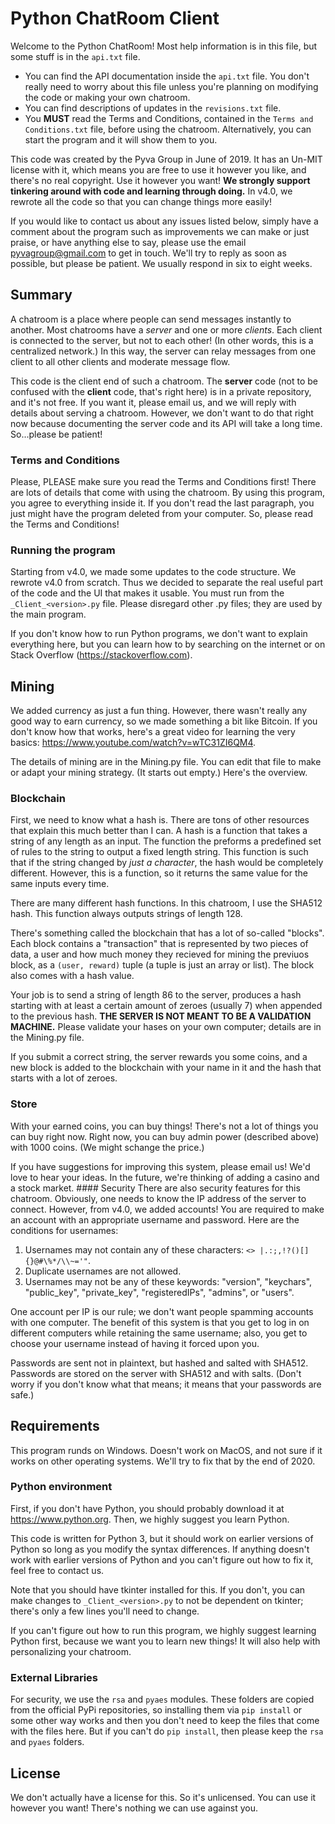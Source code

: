 
# Python ChatRoom Client

Welcome to the Python ChatRoom! Most help information is in this file, but some stuff is in the `api.txt` file.
- You can find the API documentation inside the `api.txt` file. You don't really need to worry about this file unless you're planning on modifying the code or making your own chatroom. 
- You can find descriptions of updates in the `revisions.txt` file.
- You **MUST** read the Terms and Conditions, contained in the `Terms and Conditions.txt` file, before using the chatroom. Alternatively, you can start the program and it will show them to you.

This code was created by the Pyva Group in June of 2019. It has an Un-MIT license with it, which means you are free to use it however you like, and there's no real copyright. Use it however you want! **We strongly support tinkering around with code and learning through doing.** In v4.0, we rewrote all the code so that you can change things more easily!

If you would like to contact us about any issues listed below, simply have a comment about the program such as improvements we can make or just praise, or have anything else to say, please use the email pyvagroup@gmail.com to get in touch. We'll try to reply as soon as possible, but please be patient. We usually respond in six to eight weeks.

## Summary

A chatroom is a place where people can send messages instantly to another. Most chatrooms have a *server* and one or more *clients*. Each client is connected to the server, but not to each other! (In other words, this is a centralized network.) In this way, the server can relay messages from one client to all other clients and moderate message flow.

This code is the client end of such a chatroom. The **server** code (not to be confused with the **client** code, that's right here) is in a private repository, and it's not free. If you want it, please email us, and we will reply with details about serving a chatroom. However, we don't want to do that right now because documenting the server code and its API will take a long time. So...please be patient!

### Terms and Conditions
Please, PLEASE make sure you read the Terms and Conditions first! There are lots of details that come with using the chatroom. By using this program, you agree to everything inside it. If you don't read the last paragraph, you just might have the program deleted from your computer. So, please read the Terms and Conditions!


### Running the program
Starting from v4.0, we made some updates to the code structure. We rewrote v4.0 from scratch. Thus we decided to separate the real useful part of the code and the UI that makes it usable. You must run from the `_Client_<version>.py` file. Please disregard other .py files; they are used by the main program.

If you don't know how to run Python programs, we don't want to explain everything here, but you can learn how to by searching on the internet or on Stack Overflow (https://stackoverflow.com).

## Mining
We added currency as just a fun thing. However, there wasn't really any good way to earn currency, so we made something a bit like Bitcoin. If you don't know how that works, here's a great video for learning the very basics: https://www.youtube.com/watch?v=wTC31ZI6QM4.

The details of mining are in the Mining.py file. You can edit that file to make or adapt your mining strategy. (It starts out empty.) Here's the overview.

### Blockchain
First, we need to know what a hash is. There are tons of other resources that explain this much better than I can. A hash is a function that takes a string of any length as an input. The function the preforms a predefined set of rules to the string to output a fixed length string. This function is such that if the string changed by *just a character*, the hash would be completely different. However, this is a function, so it returns the same value for the same inputs every time.

There are many different hash functions. In this chatroom, I use the SHA512 hash. This function always outputs strings of length 128.

There's something called the blockchain that has a lot of so-called "blocks". Each block contains a "transaction" that is represented by two pieces of data, a user and how much money they recieved for mining the previuos block, as a `(user, reward)` tuple (a tuple is just an array or list). The block also comes with a hash value.

Your job is to send a string of length 86 to the server, produces a hash starting with at least a certain amount of zeroes (usually 7) when appended to the previous hash. **THE SERVER IS NOT MEANT TO BE A VALIDATION MACHINE.** Please validate your hases on your own computer; details are in the Mining.py file.

If you submit a correct string, the server rewards you some coins, and a new block is added to the blockchain with your name in it and the hash that starts with a lot of zeroes.

### Store
With your earned coins, you can buy things! There's not a lot of things you can buy right now. Right now, you can buy admin power (described above) with 1000 coins. (We might schange the price.)

If you have suggestions for improving this system, please email us! We'd love to hear your ideas. In the future, we're thinking of adding a casino and a stock market. #### Security
There are also security features for this chatroom. Obviously, one needs to know the IP address of the server to connect. However, from v4.0, we added accounts! You are required to make an account with an appropriate username and password. Here are the conditions for usernames:

1. Usernames may not contain any of these characters: `<> |.:;,!?()[]{}@#\%*/\\~='"`.
2. Duplicate usernames are not allowed.
3. Usernames may not be any of these keywords: "version", "keychars", "public_key", "private_key", "registeredIPs", "admins", or "users".

One account per IP is our rule; we don't want people spamming accounts with one computer. The benefit of this system is that you get to log in on different computers while retaining the same username; also, you get to choose your username instead of having it forced upon you.

Passwords are sent not in plaintext, but hashed and salted with SHA512. Passwords are stored on the server with SHA512 and with salts. (Don't worry if you don't know what that means; it means that your passwords are safe.)

## Requirements

This program runds on Windows. Doesn't work on MacOS, and not sure if it works on other operating systems. We'll try to fix that by the end of 2020.

### Python environment
First, if you don't have Python, you should probably download it at https://www.python.org. Then, we highly suggest you learn Python.

This code is written for Python 3, but it should work on earlier versions of Python so long as you modify the syntax differences. If anything doesn't work with earlier versions of Python and you can't figure out how to fix it, feel free to contact us.

Note that you should have tkinter installed for this. If you don't, you can make changes to `_Client_<version>.py` to not be dependent on tkinter; there's only a few lines you'll need to change.

If you can't figure out how to run this program, we highly suggest learning Python first, because we want you to learn new things! It will also help with personalizing your chatroom.

### External Libraries
For security, we use the `rsa` and `pyaes` modules. These folders are copied from the official PyPi repositories, so installing them via `pip install` or some other way works and then you don't need to keep the files that come with the files here. But if you can't do `pip install`, then please keep the `rsa` and `pyaes` folders.

## License
We don't actually have a license for this. So it's unlicensed. You can use it however you want! There's nothing we can use against you.